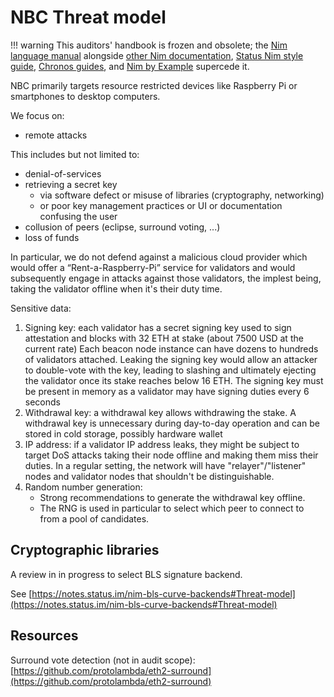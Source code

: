 # NBC Threat model

!!! warning
    This auditors' handbook is frozen and obsolete; the [Nim language manual](https://nim-lang.org/docs/manual.html) alongside [other Nim documentation](https://nim-lang.org/documentation.html), [Status Nim style guide](https://status-im.github.io/nim-style-guide/), [Chronos guides](https://github.com/status-im/nim-chronos/blob/master/docs/src/SUMMARY.md), and [Nim by Example](https://nim-by-example.github.io/getting_started/) supercede it.

NBC primarily targets resource restricted devices like Raspberry Pi or smartphones to desktop computers.

We focus on:
- remote attacks

This includes but not limited to:
- denial-of-services
- retrieving a secret key
  - via software defect or misuse of libraries (cryptography, networking)
  - or poor key management practices or UI or documentation confusing the user
- collusion of peers (eclipse, surround voting, ...)
- loss of funds

In particular, we do not defend against a malicious cloud provider which would offer
a “Rent-a-Raspberry-Pi” service for validators and would subsequently engage in attacks against
those validators, the implest being, taking the validator offline when it's their duty time.

Sensitive data:
1. Signing key: each validator has a secret signing key used to sign attestation and blocks with 32 ETH at stake (about 7500 USD at the current rate)
   Each beacon node instance can have dozens to hundreds of validators attached.
   Leaking the signing key would allow an attacker to double-vote with the key, leading to slashing and ultimately ejecting the validator
   once its stake reaches below 16 ETH.
   The signing key must be present in memory as a validator may have signing duties every 6 seconds
2. Withdrawal key: a withdrawal key allows withdrawing the stake.
   A withdrawal key is unnecessary during day-to-day operation and can be stored in cold storage, possibly hardware wallet
3. IP address: if a validator IP address leaks, they might be subject to target DoS attacks taking their node offline and making them miss their duties.
   In a regular setting, the network will have "relayer"/"listener" nodes and validator nodes that shouldn't be distinguishable.
4. Random number generation:
   - Strong recommendations to generate the withdrawal key offline.
   - The RNG is used in particular to select which peer to connect to from a pool of candidates.

## Cryptographic libraries

A review in in progress to select BLS signature backend.

See [https://notes.status.im/nim-bls-curve-backends#Threat-model](https://notes.status.im/nim-bls-curve-backends#Threat-model)

## Resources

Surround vote detection (not in audit scope): [https://github.com/protolambda/eth2-surround](https://github.com/protolambda/eth2-surround)
